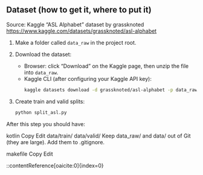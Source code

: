 ## Dataset (how to get it, where to put it)

Source: Kaggle “ASL Alphabet” dataset by grassknoted  
https://www.kaggle.com/datasets/grassknoted/asl-alphabet

1. Make a folder called `data_raw` in the project root.

2. Download the dataset:
   - Browser: click “Download” on the Kaggle page, then unzip the file into `data_raw`.
   - Kaggle CLI (after configuring your Kaggle API key):
     ```bash
     kaggle datasets download -d grassknoted/asl-alphabet -p data_raw --unzip
     ```

3. Create train and valid splits:
   ```bash
   python split_asl.py
After this step you should have:

kotlin
Copy
Edit
data/train/<class folders>
data/valid/<class folders>
Keep data_raw/ and data/ out of Git (they are large). Add them to .gitignore.

makefile
Copy
Edit

::contentReference[oaicite:0]{index=0}
